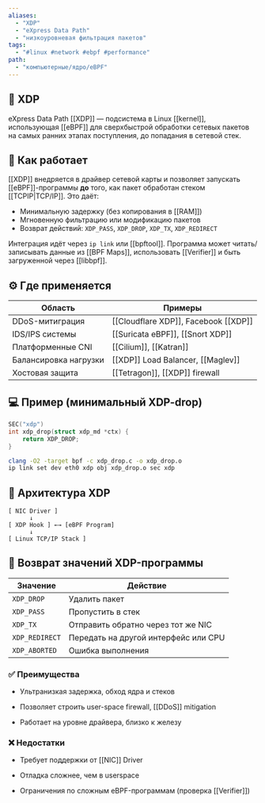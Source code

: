 ```yaml
---
aliases:
  - "XDP"
  - "eXpress Data Path"
  - "низкоуровневая фильтрация пакетов"
tags:
  - "#linux #network #ebpf #performance"
path:
  - "компьютерные/ядро/eBPF"
---
```


## 📌 XDP  
eXpress Data Path [[XDP]] — подсистема в Linux [[kernel]], использующая [[eBPF]] для сверхбыстрой обработки сетевых пакетов на самых ранних этапах поступления, до попадания в сетевой стек.

## 🧠 Как работает  
[[XDP]] внедряется в драйвер сетевой карты и позволяет запускать [[eBPF]]-программы **до** того, как пакет обработан стеком [[TCPIP|TCP/IP]]. Это даёт:

- Минимальную задержку (без копирования в [[RAM]])  
- Мгновенную фильтрацию или модификацию пакетов  
- Возврат действий: `XDP_PASS`, `XDP_DROP`, `XDP_TX`, `XDP_REDIRECT`

Интеграция идёт через `ip link` или [[bpftool]]. Программа может читать/записывать данные из [[BPF Maps]], использовать [[Verifier]] и быть загруженной через [[libbpf]].

## ⚙️ Где применяется

| Область              | Примеры                              |
| --------------------- | ------------------------------------ |
| DDoS-митиграция       | [[Cloudflare XDP]], Facebook [[XDP]] |
| IDS/IPS системы       | [[Suricata eBPF]], [[Snort XDP]]     |
| Платформенные CNI     | [[Cilium]], [[Katran]]               |
| Балансировка нагрузки | [[XDP]] Load Balancer, [[Maglev]]    |
| Хостовая защита       | [[Tetragon]], [[XDP]] firewall       |

## 💻 Пример (минимальный XDP-drop)

```c
SEC("xdp")
int xdp_drop(struct xdp_md *ctx) {
    return XDP_DROP;
}
````

```bash
clang -O2 -target bpf -c xdp_drop.c -o xdp_drop.o
ip link set dev eth0 xdp obj xdp_drop.o sec xdp
```

## 🧩 Архитектура XDP

```
[ NIC Driver ]
      ↓
[ XDP Hook ] ←→ [eBPF Program]
      ↓
[ Linux TCP/IP Stack ]
```

## 📐 Возврат значений XDP-программы

|Значение|Действие|
|---|---|
|`XDP_DROP`|Удалить пакет|
|`XDP_PASS`|Пропустить в стек|
|`XDP_TX`|Отправить обратно через тот же NIC|
|`XDP_REDIRECT`|Передать на другой интерфейс или CPU|
|`XDP_ABORTED`|Ошибка выполнения|

### ✅ Преимущества

- Ультранизкая задержка, обход ядра и стеков
    
- Позволяет строить user-space firewall, [[DDoS]] mitigation
    
- Работает на уровне драйвера, близко к железу
    

### ❌ Недостатки

- Требует поддержки от [[NIC]] Driver
    
- Отладка сложнее, чем в userspace
    
- Ограничения по сложным eBPF-программам (проверка [[Verifier]])